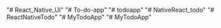 "# React_Native_UI" 
"# To-do-app" 
"# todoapp" 
"# NativeReact_todo" 
"# ReactNativeTodo" 
"# MyTodoApp" 
"# MyTodoApp" 
